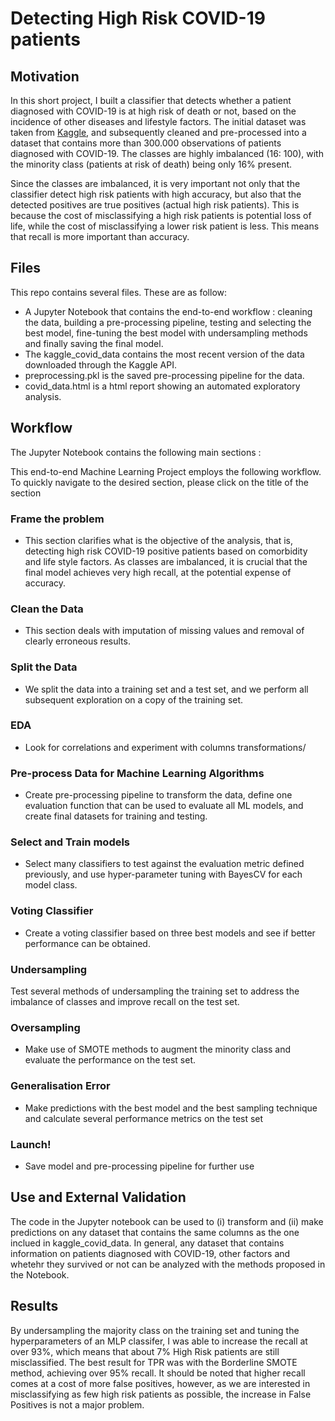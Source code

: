 # Detecting High Risk COVID-19 patients

## Motivation

<p>

In this short project, I built a classifier that detects whether a patient diagnosed with COVID-19 is at high risk of death or not, based on the incidence of other diseases and lifestyle factors. The initial dataset was taken from [Kaggle](https://www.kaggle.com/datasets/meirnizri/covid19-dataset/), and subsequently cleaned and pre-processed into a dataset that contains more than 300.000 observations of patients diagnosed with COVID-19. The classes are highly imbalanced (16: 100), with the minority class (patients at risk of death) being only 16% present. 

</p>

Since the classes are imbalanced, it is very important not only that the classifier detect high risk patients with high accuracy, but also that the detected positives are true positives (actual high risk patients). This is because the cost of misclassifying a high risk patients is potential loss of life, while the cost of misclassifying a lower risk patient is less. This means that recall is more important than accuracy.

## Files

This repo contains several files. These are as follow:

<ul>

<li> A Jupyter Notebook that contains the end-to-end workflow : cleaning the data, building a pre-processing pipeline, testing and selecting the best model, fine-tuning the best model with undersampling methods and finally saving the final model. </li>

<li> The kaggle_covid_data contains the most recent version of the data downloaded through the Kaggle API. </li>

<li> preprocessing.pkl is the saved pre-processing pipeline for the data. </li>

<li> covid_data.html is a html report showing an automated exploratory analysis. </li>

</ul>

## Workflow

The Jupyter Notebook contains the following main sections :

This end-to-end Machine Learning Project employs the following workflow. To quickly navigate to the desired section, please click on the title of the section



### Frame the problem 

- This section clarifies what is the objective of the analysis, that is, detecting high risk COVID-19 positive patients based on comorbidity and life style factors. As classes are imbalanced, it is crucial that the final model achieves very high recall, at the potential expense of accuracy.
 

### Clean the Data 

- This section deals with imputation of missing values and removal of clearly erroneous results. 




### Split the Data 

- We split the data into a training set and a test set, and we perform all subsequent exploration on a copy of the training set.

### EDA 

- Look for correlations and experiment with columns transformations/


### Pre-process Data for Machine Learning Algorithms 

- Create pre-processing pipeline to transform the data, define one evaluation function that can be used to evaluate all ML models, and create final datasets for training and testing.

### Select and Train models 

- Select many classifiers to test against the evaluation metric defined previously, and use hyper-parameter tuning with BayesCV for each model class. 




### Voting Classifier 

- Create a voting classifier based on three best models and see if better performance can be obtained.


### Undersampling

Test several methods of undersampling the training set to address the imbalance of classes and improve recall on the test set. 

### Oversampling 

- Make use of SMOTE methods to augment the minority class and evaluate the performance on the test set. 


### Generalisation Error

- Make predictions with the best model and the best sampling technique and calculate several performance metrics on the test set


### Launch!

- Save model and pre-processing pipeline for further use




## Use and External Validation

The code in the Jupyter notebook can be used to (i) transform and (ii) make predictions on any dataset that contains the same columns as the one inclued in kaggle_covid_data. In general, any dataset that contains information on patients diagnosed with COVID-19, other factors and whetehr they survived or not can be analyzed with the methods proposed in the Notebook.

## Results

By undersampling the majority class on the training set and tuning the hyperparameters of an MLP classifer, I was able to increase the recall at over 93%, which means that about 7% High Risk patients are still misclassified. The best result for TPR was with the Borderline SMOTE method, achieving over 95% recall. It should be noted that higher recall comes at a cost of more false positives, however, as we are interested in misclassifying as few high risk patients as possible, the increase in False Positives is not a major problem.

